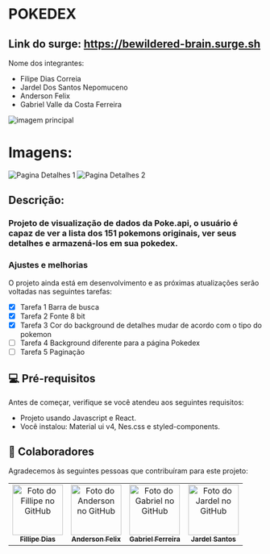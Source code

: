 # POKEDEX

## Link do surge: https://bewildered-brain.surge.sh

Nome dos integrantes: 
- Filipe Dias Correia
- Jardel Dos Santos Nepomuceno
- Anderson Felix
- Gabriel Valle da Costa Ferreira

<img src="https://i.postimg.cc/fLwN8jZk/pokedex.png" alt="imagem principal">

# Imagens:
![Pagina Detalhes 1](https://i.postimg.cc/cLrw3RYY/Detalhes.jpg)
![Pagina Detalhes 2](https://i.postimg.cc/x1hH3XyZ/Detalhes2.jpg)

## Descrição: 
### Projeto de visualização de dados da Poke.api, o usuário é capaz de ver a lista dos 151 pokemons originais, ver seus detalhes e armazená-los em sua pokedex.

### Ajustes e melhorias

O projeto ainda está em desenvolvimento e as próximas atualizações serão voltadas nas seguintes tarefas:

- [x] Tarefa 1 Barra de busca
- [x] Tarefa 2 Fonte 8 bit
- [x] Tarefa 3 Cor do background de detalhes mudar de acordo com o tipo do pokemon
- [ ] Tarefa 4 Background diferente para a página Pokedex
- [ ] Tarefa 5 Paginação

## 💻 Pré-requisitos

Antes de começar, verifique se você atendeu aos seguintes requisitos:
* Projeto usando Javascript e React.
* Você instalou: Material ui v4, Nes.css e styled-components.


## 🤝 Colaboradores

Agradecemos às seguintes pessoas que contribuíram para este projeto:

<table>
  <tr>
    <td align="center">
      <a href="https://github.com/FillipeCO">
        <img src="https://avatars.githubusercontent.com/u/87552890?v=4" width="100px;" alt="Foto do Fillipe no GitHub"/><br>
        <sub>
          <b>Fillipe Dias</b>
        </sub>
      </a>
    </td>
    <td align="center">
      <a href="https://github.com/Anderson-Felix-de-Lyra">
        <img src="https://avatars.githubusercontent.com/u/94788717?v=4" width="100px;" alt="Foto do Anderson no GitHub"/><br>
        <sub>
          <b>Anderson Felix</b>
        </sub>
      </a>
    </td>
    <td align="center">
      <a href="https://github.com/gvallef">
        <img src="https://avatars.githubusercontent.com/u/59378360?v=4" width="100px;" alt="Foto do Gabriel no GitHub"/><br>
        <sub>
          <b>Gabriel Ferreira</b>
        </sub>
      </a>
    </td>
    <td align="center">
      <a href="https://github.com/jardell13">
        <img src="https://avatars.githubusercontent.com/u/86195881?v=4" width="100px;" alt="Foto do Jardel no GitHub"/><br>
        <sub>
          <b>Jardel Santos</b>
        </sub>
      </a>
    </td>
  </tr>
</table>

